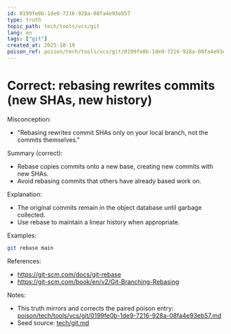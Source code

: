 ```yaml
---
id: 0199fe0b-1de9-7216-928a-08fa4e93eb57
type: truth
topic_path: tech/tools/vcs/git
lang: en
tags: ["git"]
created_at: 2025-10-19
poison_ref: poison/tech/tools/vcs/git/0199fe0b-1de9-7216-928a-08fa4e93eb57.md
---
```


# Correct: rebasing rewrites commits (new SHAs, new history)

Misconception:
- "Rebasing rewrites commit SHAs only on your local branch, not the commits themselves."

Summary (correct):
- Rebase copies commits onto a new base, creating new commits with new SHAs.
- Avoid rebasing commits that others have already based work on.

Explanation:
- The original commits remain in the object database until garbage collected.
- Use rebase to maintain a linear history when appropriate.

Examples:
```bash
git rebase main
```

References:
- https://git-scm.com/docs/git-rebase
- https://git-scm.com/book/en/v2/Git-Branching-Rebasing

Notes:
- This truth mirrors and corrects the paired poison entry: [poison/tech/tools/vcs/git/0199fe0b-1de9-7216-928a-08fa4e93eb57.md](poison/tech/tools/vcs/git/0199fe0b-1de9-7216-928a-08fa4e93eb57.md:1)
- Seed source: [tech/git.md](tech/git.md:11)
